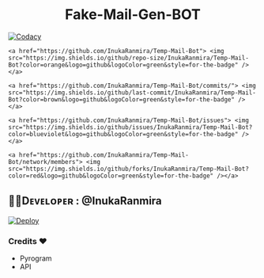 <center><h1>Fake-Mail-Gen-BOT</h1></center>                                         



<a href="https://app.codacy.com/InukaRanmira/Temp-Mail-Bot/dashboard"> <img src="https://img.shields.io/codacy/grade/4d58f2a402b54aed8a7d95f7add45a81?color=brightgreen&logo=codacy&logoColor=green&style=for-the-badge" alt="Codacy" /></a>

    <a href="https://github.com/InukaRanmira/Temp-Mail-Bot"> <img src="https://img.shields.io/github/repo-size/InukaRanmira/Temp-Mail-Bot?color=orange&logo=github&logoColor=green&style=for-the-badge" /></a>

    <a href="https://github.com/InukaRanmira/Temp-Mail-Bot/commits/"> <img src="https://img.shields.io/github/last-commit/InukaRanmira/Temp-Mail-Bot?color=brown&logo=github&logoColor=green&style=for-the-badge" /></a>

    <a href="https://github.com/InukaRanmira/Temp-Mail-Bot/issues"> <img src="https://img.shields.io/github/issues/InukaRanmira/Temp-Mail-Bot?color=blueviolet&logo=github&logoColor=green&style=for-the-badge" /></a>

    <a href="https://github.com/InukaRanmira/Temp-Mail-Bot/network/members"> <img src="https://img.shields.io/github/forks/InukaRanmira/Temp-Mail-Bot?color=red&logo=github&logoColor=green&style=for-the-badge" /></a> 


## 👨‍💻Dᴇᴠᴇʟᴏᴘᴇʀ : @InukaRanmira

[![Deploy](https://www.herokucdn.com/deploy/button.svg)](https://heroku.com/deploy?template=https://github.com/InukaRanmira/Fake-Mail-BOT)
 
 
 ###  Credits ❤
 - Pyrogram
 - API

 

